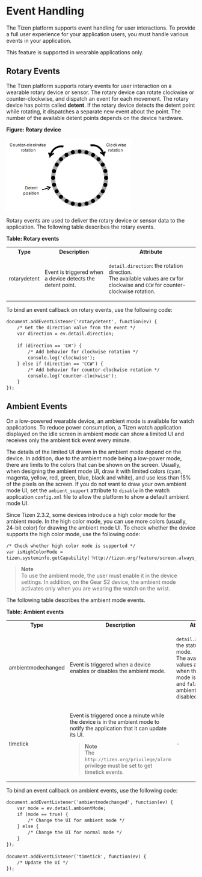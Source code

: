 

Event Handling
==============

The Tizen platform supports event handling for user interactions. To
provide a full user experience for your application users, you must
handle various events in your application.

This feature is supported in wearable applications only.

Rotary Events <a name="rotary"></a>
-------------

The Tizen platform supports rotary events for user interaction on a
wearable rotary device or sensor. The rotary device can rotate clockwise
or counter-clockwise, and dispatch an event for each movement. The
rotary device has points called **detent**. If the rotary device detects
the detent point while rotating, it dispatches a separate new event
about the point. The number of the available detent points depends on
the device hardware.

**Figure: Rotary device**

![Rotary device](./media/rotary-event.png)

Rotary events are used to deliver the rotary device or sensor data to
the application. The following table describes the rotary events.

**Table: Rotary events**

<table>
<tr>
<th>Type</th>
<th>Description</th>
<th>Attribute</th>
</tr>
<tr>
<td>rotarydetent</td>
<td>Event is triggered when a device detects the detent point.</td>

<td>

`detail.direction`: the rotation direction.<br>
The available values are `CW` for clockwise and `CCW` for counter-clockwise rotation.
</td>
</tr>

</table>

To bind an event callback on rotary events, use the following code:

``` {.prettyprint}
document.addEventListener('rotarydetent', function(ev) {
    /* Get the direction value from the event */
    var direction = ev.detail.direction;

    if (direction == 'CW') {
        /* Add behavior for clockwise rotation */
        console.log('clockwise');
    } else if (direction == 'CCW') {
        /* Add behavior for counter-clockwise rotation */
        console.log('counter-clockwise');
    }
});
```

Ambient Events <a name="ambient"></a>
--------------

On a low-powered wearable device, an ambient mode is available for watch
applications. To reduce power consumption, a Tizen watch application
displayed on the idle screen in ambient mode can show a limited UI and
receives only the ambient tick event every minute.

The details of the limited UI drawn in the ambient mode depend on the
device. In addition, due to the ambient mode being a low-power mode,
there are limits to the colors that can be shown on the screen. Usually,
when designing the ambient mode UI, draw it with limited colors (cyan,
magenta, yellow, red, green, blue, black and white), and use less than
15% of the pixels on the screen. If you do not want to draw your own
ambient mode UI, set the `ambient_support` attribute to `disable` in the
watch application `config.xml` file to allow the platform to show a
default ambient mode UI.

Since Tizen 2.3.2, some devices introduce a high color mode for the
ambient mode. In the high color mode, you can use more colors (usually,
24-bit color) for drawing the ambient mode UI. To check whether the
device supports the high color mode, use the following code:

``` {.prettyprint}
/* Check whether high color mode is supported */
var isHighColorMode = tizen.systeminfo.getCapability('http://tizen.org/feature/screen.always_on.high_color');
```



> **Note** <br>
> To use the ambient mode, the user must enable it in the    device settings. In addition, on the Gear S2 device, the ambient mode activates only when you are wearing the watch on the wrist.



The following table describes the ambient mode events.

**Table: Ambient events**

<table>
<tr>
<th>Type</th>
<th>Description</th>
<th>Attribute</th>
</tr>
<tr>
<td>ambientmodechanged</td>
<td>Event is triggered when a device enables or disables the ambient mode.</td>

<td>

`detail.ambientMode`: the status of the mode.<br>
The available values are `true` when the ambient mode is enabled and `false` when the ambient mode is disabled.
</td>
</tr>
<tr>
<td>timetick</td>

<td>

Event is triggered once a minute while the device is in the ambient mode to notify the application that it can update its UI.<br>

  > **Note** <br>
  > The `http://tizen.org/privilege/alarm` privilege must be set to get timetick events.

</td>
<td>-</td>
</tr>
</table>

To bind an event callback on ambient events, use the following code:

``` {.prettyprint}
document.addEventListener('ambientmodechanged', function(ev) {
    var mode = ev.detail.ambientMode;
    if (mode == true) {
        /* Change the UI for ambient mode */
    } else {
        /* Change the UI for normal mode */
    }
});

document.addEventListener('timetick', function(ev) {
    /* Update the UI */
});
```
